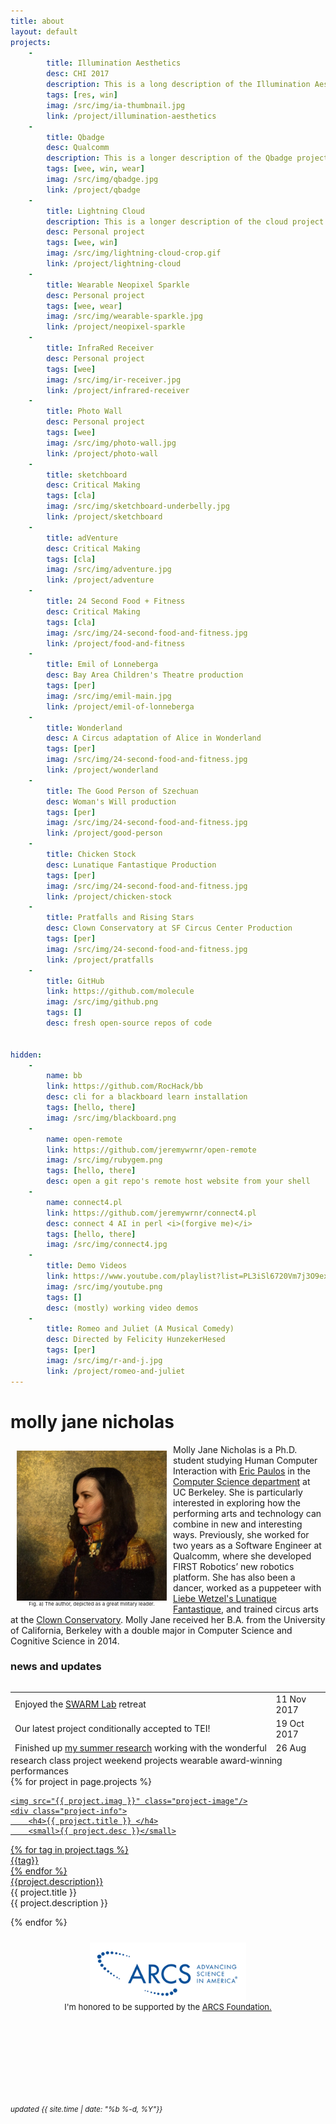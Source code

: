 ```yaml
---
title: about
layout: default
projects:
    -
        title: Illumination Aesthetics
        desc: CHI 2017
        description: This is a long description of the Illumination Aesthetics project.
        tags: [res, win]
        imag: /src/img/ia-thumbnail.jpg
        link: /project/illumination-aesthetics
    -
        title: Qbadge
        desc: Qualcomm
        description: This is a longer description of the Qbadge project.
        tags: [wee, win, wear]
        imag: /src/img/qbadge.jpg
        link: /project/qbadge
    -
        title: Lightning Cloud
        description: This is a longer description of the cloud project.
        desc: Personal project
        tags: [wee, win]
        imag: /src/img/lightning-cloud-crop.gif
        link: /project/lightning-cloud
    -
        title: Wearable Neopixel Sparkle
        desc: Personal project
        tags: [wee, wear]
        imag: /src/img/wearable-sparkle.jpg
        link: /project/neopixel-sparkle
    -
        title: InfraRed Receiver
        desc: Personal project
        tags: [wee]
        imag: /src/img/ir-receiver.jpg
        link: /project/infrared-receiver
    -
        title: Photo Wall
        desc: Personal project
        tags: [wee]
        imag: /src/img/photo-wall.jpg
        link: /project/photo-wall
    -
        title: sketchboard
        desc: Critical Making
        tags: [cla]
        imag: /src/img/sketchboard-underbelly.jpg
        link: /project/sketchboard
    -
        title: adVenture
        desc: Critical Making
        tags: [cla]
        imag: /src/img/adventure.jpg
        link: /project/adventure
    -
        title: 24 Second Food + Fitness
        desc: Critical Making
        tags: [cla]
        imag: /src/img/24-second-food-and-fitness.jpg
        link: /project/food-and-fitness
    -
        title: Emil of Lonneberga
        desc: Bay Area Children's Theatre production
        tags: [per]
        imag: /src/img/emil-main.jpg
        link: /project/emil-of-lonneberga
    -
        title: Wonderland
        desc: A Circus adaptation of Alice in Wonderland
        tags: [per]
        imag: /src/img/24-second-food-and-fitness.jpg
        link: /project/wonderland
    -
        title: The Good Person of Szechuan
        desc: Woman's Will production
        tags: [per]
        imag: /src/img/24-second-food-and-fitness.jpg
        link: /project/good-person
    -
        title: Chicken Stock
        desc: Lunatique Fantastique Production
        tags: [per]
        imag: /src/img/24-second-food-and-fitness.jpg
        link: /project/chicken-stock
    -
        title: Pratfalls and Rising Stars
        desc: Clown Conservatory at SF Circus Center Production
        tags: [per]
        imag: /src/img/24-second-food-and-fitness.jpg
        link: /project/pratfalls
    -
        title: GitHub
        link: https://github.com/molecule
        imag: /src/img/github.png
        tags: []
        desc: fresh open-source repos of code


hidden:
    -
        name: bb
        link: https://github.com/RocHack/bb
        desc: cli for a blackboard learn installation
        tags: [hello, there]
        imag: /src/img/blackboard.png
    -
        name: open-remote
        link: https://github.com/jeremywrnr/open-remote
        imag: /src/img/rubygem.png
        tags: [hello, there]
        desc: open a git repo's remote host website from your shell
    -
        name: connect4.pl
        link: https://github.com/jeremywrnr/connect4.pl
        desc: connect 4 AI in perl <i>(forgive me)</i>
        tags: [hello, there]
        imag: /src/img/connect4.jpg
    -
        title: Demo Videos
        link: https://www.youtube.com/playlist?list=PL3iSl6720Vm7j3O9ex-FjVuZ9ZaiL4ph0
        imag: /src/img/youtube.png
        tags: []
        desc: (mostly) working video demos
    -
        title: Romeo and Juliet (A Musical Comedy)
        desc: Directed by Felicity HunzekerHesed
        tags: [per]
        imag: /src/img/r-and-j.jpg
        link: /project/romeo-and-juliet
---
```



# molly jane nicholas
[//]: # ( m: &#109 o: &#111 l: &#108 e: &#101 c: &#99 u: &#117 @: &#64 y: &#121 )
[//]: # ( molecule: &#109;&#111;&#108;&#101;&#99;&#117;&#108;&#101)
[//]: # ( @berkeley.edu: &#064;&#098;&#101;&#114;&#107;&#101;&#108;&#101;&#121;&#046;&#101;&#100;&#117; )


<div class="clearfix">

<div style="float: left; text-align:center; width:240px; padding:10px; font-size:8px; line-height:8px">
<img src="/src/img/general-molly.jpg"/>
<span style="display:block;"> Fig. a) The author, depicted as a great military leader. </span>
</div>

<p> Molly Jane Nicholas is a Ph.D. student studying Human Computer Interaction
  with <a href="http://www.paulos.net/">Eric Paulos</a> in the <a href="http://www.cs.berkeley.edu" target="_blank">Computer Science department</a> at UC Berkeley. She is particularly interested in exploring how the performing arts and technology can combine in new and interesting ways. Previously, she worked for two years as a Software Engineer at Qualcomm, where she developed FIRST Robotics’ new robotics platform. She has also been a dancer, worked as a puppeteer with <a href="http://www.lunfan.com/">Liebe Wetzel's Lunatique Fantastique</a>, and trained circus arts at the <a href="http://circuscenter.org/clown">Clown Conservatory</a>.  Molly Jane received her B.A. from the University of California, Berkeley with a double major in Computer Science and Cognitive Science in 2014. </p> 

<h3>
    news and updates
</h3>

<div style="height:115px; overflow:scroll">
  <table class="timeline">
  <tr>
    <td>Enjoyed the <a href="https://swarmlab.eecs.berkeley.edu/">SWARM Lab</a> retreat</td>
    <td>11 Nov 2017</td>
  </tr>
  <tr>
    <td>Our latest project conditionally accepted to TEI!</td>
    <td>19 Oct 2017</td>
  </tr>
  <tr>
    <td>Finished up <a href="http://bcnm.berkeley.edu/news-research/1404/summer-research-dispatch-molly-nicholas-wearable-tech-in-hospitals">my summer research</a> working with the wonderful <a href="https://medicalclownproject.org/">Medical Clown Project!</a> </td>
    <td>26 Aug 2017</td>
  </tr>
  <tr>
    <td><a href="https://molecule.github.io/post/prelims%20feedback%20from%20examiners/">Passed prelims!</a> See my blog for <a href="https://molecule.github.io/post/prelims%20from%20my%20perspective/">notes.</a></td>
    <td>22 Aug 2017</td>
  </tr>
  <tr>
    <td>Paper rejected from UIST :(</td>
    <td>22 May 2017</td>
  </tr>
  <tr>
    <td><a href="https://molecule.github.io/project/illumination-aesthetics/">Our paper</a> won a Best Paper Award at CHI!!!</td>
    <td>07 May 2017</td>
  </tr>
  <tr>
    <td>Illumination Aesthetics, work on exposing light as a material, was accepted to CHI 2017!</td>
    <td>16 Jan 2017</td>
  </tr>
  <tr>
    <td>Joined the <a href="http://bcnm.berkeley.edu/academics/27/designated-emphasis-program">Designated Emphasis in New Media program</a></td>
    <td>11 Nov 2016</td>
  </tr>
   <tr>
    <td>Excited to pursue my Ph.D. at UC Berkeley working with Eric Paulos!</td>
    <td>12 April 2016</td>
  </tr>
</table>
</div>

</div><!--clearfix-->

<div id="tags">
  <span class="tag res">research</span>
  <span class="tag cla">class project</span>
  <span class="tag wee">weekend projects</span>
  <span class="tag wear">wearable</span>
  <span class="tag win">award-winning</span>
  <span class="tag per">performances</span>
</div>

<div id='projects'>
{% for project in page.projects %}
<div class="project">
  <a href="{{ project.link }}">
  <div class="project-wrapper">
    
    <img src="{{ project.imag }}" class="project-image"/>
    <div class="project-info">
        <h4>{{ project.title }} </h4>
        <small>{{ project.desc }}</small>
  </div>
  <div class="project-tags">
    {% for tag in project.tags %} <div class="tag {{tag}}">{{tag}}</div>
    {% endfor %}</div>
  </div>
  <div class="project-description"> {{project.description}} </div>
</a>
</div>

<div id="project_details">
    <div id="project_details_title">{{ project.title }}</div>
    <div id="project_details_description">{{ project.description }}</div>
</div>


{% endfor %}
</div>

<div style="float: center; text-align:center; padding:10px; font-size:13px; line-height:8px">
<img src="/src/img/arcs-logo.png" alt="Achievement Rewards for College Scientists" style="width: 250px;"/>
<span style="display:block;"> I'm honored to be supported by the <a href="https://www.arcsfoundation.org/">ARCS Foundation.</a> </span>
</div>


<p style="margin: 0.5em 0em 10em 0em;">
<small><i>

<script src="https://ajax.googleapis.com/ajax/libs/jquery/3.2.1/jquery.min.js"></script>
<script src="/src/js/index.js"> </script>

<script>
  (function(i,s,o,g,r,a,m){i['GoogleAnalyticsObject']=r;i[r]=i[r]||function(){
  (i[r].q=i[r].q||[]).push(arguments)},i[r].l=1*new Date();a=s.createElement(o),
  m=s.getElementsByTagName(o)[0];a.async=1;a.src=g;m.parentNode.insertBefore(a,m)
  })(window,document,'script','https://www.google-analytics.com/analytics.js','ga');

  ga('create', 'UA-105325825-1', 'auto');
  ga('send', 'pageview');

</script>


<!--<a href="/mit-license">license</a> --->
updated {{ site.time | date: "%b %-d, %Y"}} </i></small>
</p>
